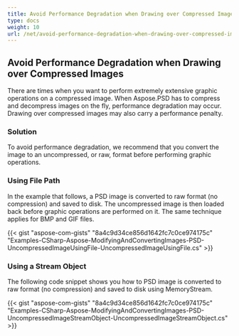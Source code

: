```yaml
---
title: Avoid Performance Degradation when Drawing over Compressed Images
type: docs
weight: 10
url: /net/avoid-performance-degradation-when-drawing-over-compressed-images/
---
```


## **Avoid Performance Degradation when Drawing over Compressed Images**
There are times when you want to perform extremely extensive graphic operations on a compressed image. When Aspose.PSD has to compress and decompress images on the fly, performance degradation may occur. Drawing over compressed images may also carry a performance penalty.
### **Solution**
To avoid performance degradation, we recommend that you convert the image to an uncompressed, or raw, format before performing graphic operations.
### **Using File Path**
In the example that follows, a PSD image is converted to raw format (no compression) and saved to disk. The uncompressed image is then loaded back before graphic operations are performed on it. The same technique applies for BMP and GIF files.



{{< gist "aspose-com-gists" "8a4c9d34ce856d1642fc7c0ce974175c" "Examples-CSharp-Aspose-ModifyingAndConvertingImages-PSD-UncompressedImageUsingFile-UncompressedImageUsingFile.cs" >}}
### **Using a Stream Object**
The following code snippet shows you how to PSD image is converted to raw format (no compression) and saved to disk using MemoryStream.



{{< gist "aspose-com-gists" "8a4c9d34ce856d1642fc7c0ce974175c" "Examples-CSharp-Aspose-ModifyingAndConvertingImages-PSD-UncompressedImageStreamObject-UncompressedImageStreamObject.cs" >}}
